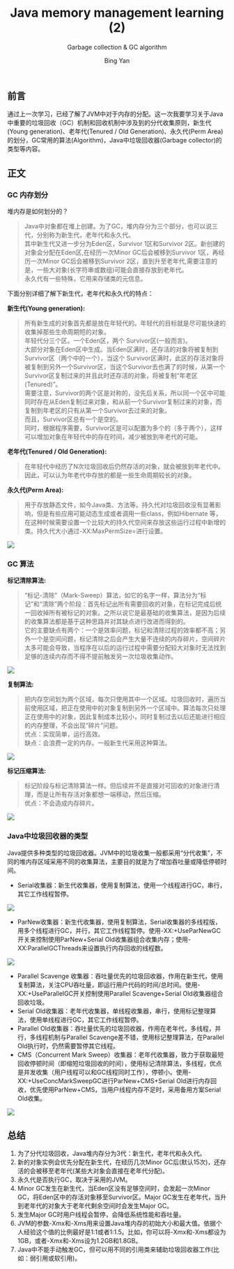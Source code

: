 ﻿---
layout: post
title: "Java memory management learning (2)"
subtitle: "Garbage collection & GC algorithm "
author: "Bing Yan"
header-img: "img/java-mem-2/post-bg-java.jpg"
header-mask: 0.2
catalog: true
tags:
  - Java
  - GC
  - Learning
---
## 前言
通过上一次学习，已经了解了JVM中对于内存的分配。这一次我要学习关于Java中重要的垃圾回收（GC）机制和回收机制中涉及到的分代收集原则，新生代(Young generation)、老年代(Tenured / Old Generation)、永久代(Perm Area)的划分，GC常用的算法(Algorithm)，Java中垃圾回收器(Garbage collector)的类型等内容。

## 正文
### GC 内存划分
堆内存是如何划分的？
>Java中对象都在堆上创建。为了GC，堆内存分为三个部分，也可以说三代，分别称为新生代，老年代和永久代。<br/>其中新生代又进一步分为Eden区，Survivor 1区和Survivor 2区。新创建的对象会分配在Eden区,在经历一次Minor GC后会被移到Survivor 1区，再经历一次Minor GC后会被移到Survivor 2区，直到升至老年代,需要注意的是，一些大对象(长字符串或数组)可能会直接存放到老年代。<br/>永久代有一些特殊，它用来存储类的元信息。

下面分别详细了解下新生代，老年代和永久代的特点：

**新生代(Young generation):**
>所有新生成的对象首先都是放在年轻代的。年轻代的目标就是尽可能快速的收集掉那些生命周期短的对象。<br/>年轻代分三个区。一个Eden区，两个 Survivor区(一般而言)。<br/>大部分对象在Eden区中生成。当Eden区满时，还存活的对象将被复制到Survivor区（两个中的一个），当这个 Survivor区满时，此区的存活对象将被复制到另外一个Survivor区，当这个Survivor去也满了的时候，从第一个Survivor区复制过来的并且此时还存活的对象，将被复制“年老区(Tenured)”。<br/>需要注意，Survivor的两个区是对称的，没先后关系，所以同一个区中可能同时存在从Eden复制过来对象，和从前一个Survivor复制过来的对象，而复制到年老区的只有从第一个Survivor去过来的对象。<br/>而且，Survivor区总有一个是空的。<br/>同时，根据程序需要，Survivor区是可以配置为多个的（多于两个），这样可以增加对象在年轻代中的存在时间，减少被放到年老代的可能。

**老年代(Tenured / Old Generation):**
>在年轻代中经历了N次垃圾回收后仍然存活的对象，就会被放到年老代中。因此，可以认为年老代中存放的都是一些生命周期较长的对象。

**永久代(Perm Area):**
>用于存放静态文件，如今Java类、方法等。持久代对垃圾回收没有显著影响，但是有些应用可能动态生成或者调用一些class，例如Hibernate 等，在这种时候需要设置一个比较大的持久代空间来存放这些运行过程中新增的类。持久代大小通过-XX:MaxPermSize=<N>进行设置。
  
 ![](/img/java-mem-2/generation.png) 

### GC 算法

**标记清除算法:**
>“标记-清除”（Mark-Sweep）算法，如它的名字一样，算法分为“标记”和“清除”两个阶段：首先标记出所有需要回收的对象，在标记完成后统一回收掉所有被标记的对象。之所以说它是最基础的收集算法，是因为后续的收集算法都是基于这种思路并对其缺点进行改进而得到的。<br/>
它的主要缺点有两个：一个是效率问题，标记和清除过程的效率都不高；另外一个是空间问题，标记清除之后会产生大量不连续的内存碎片，空间碎片太多可能会导致，当程序在以后的运行过程中需要分配较大对象时无法找到足够的连续内存而不得不提前触发另一次垃圾收集动作。

![](/img/java-mem-2/mark-sweep.jpg)


**复制算法:**
>把内存空间划为两个区域，每次只使用其中一个区域。垃圾回收时，遍历当前使用区域，把正在使用中的对象复制到另外一个区域中。算法每次只处理正在使用中的对象，因此复制成本比较小，同时复制过去以后还能进行相应的内存整理，不会出现“碎片”问题。<br/>优点：实现简单，运行高效。<br/>缺点：会浪费一定的内存。一般新生代采用这种算法。

![](/img/java-mem-2/copy.jpg)


**标记压缩算法:**
>标记阶段与标记清除算法一样。但后续并不是直接对可回收的对象进行清理，而是让所有存活对象都想一端移动，然后压缩。<br/>优点：不会造成内存碎片。

![](/img/java-mem-2/Mark-Compact.jpg)

### Java中垃圾回收器的类型

Java提供多种类型的垃圾回收器。JVM中的垃圾收集一般都采用“分代收集”，不同的堆内存区域采用不同的收集算法，主要目的就是为了增加吞吐量或降低停顿时间。
*   Serial收集器：新生代收集器，使用复制算法，使用一个线程进行GC，串行，其它工作线程暂停。

![](/img/java-mem-2/Serial-collector.jpg)

*   ParNew收集器：新生代收集器，使用复制算法，Serial收集器的多线程版，用多个线程进行GC，并行，其它工作线程暂停。使用-XX:+UseParNewGC开关来控制使用ParNew+Serial Old收集器组合收集内存；使用-XX:ParallelGCThreads来设置执行内存回收的线程数。

![](/img/java-mem-2/parnew-collector.jpg)

*   Parallel Scavenge 收集器：吞吐量优先的垃圾回收器，作用在新生代，使用复制算法，关注CPU吞吐量，即运行用户代码的时间/总时间。使用-XX:+UseParallelGC开关控制使用Parallel Scavenge+Serial Old收集器组合回收垃圾。
*   Serial Old收集器：老年代收集器，单线程收集器，串行，使用标记整理算法，使用单线程进行GC，其它工作线程暂停。
*   Parallel Old收集器：吞吐量优先的垃圾回收器，作用在老年代，多线程，并行，多线程机制与Parallel Scavenge差不错，使用标记整理算法，在Parallel Old执行时，仍然需要暂停其它线程。
*   CMS（Concurrent Mark Sweep）收集器：老年代收集器，致力于获取最短回收停顿时间（即缩短垃圾回收的时间），使用标记清除算法，多线程，优点是并发收集（用户线程可以和GC线程同时工作），停顿小。使用-XX:+UseConcMarkSweepGC进行ParNew+CMS+Serial Old进行内存回收，优先使用ParNew+CMS，当用户线程内存不足时，采用备用方案Serial Old收集。

![](/img/java-mem-2/CMS-collector.jpg)


## 总结
 1. 为了分代垃圾回收，Java堆内存分为3代：新生代，老年代和永久代。
 2. 新的对象实例会优先分配在新生代，在经历几次Minor GC后(默认15次)，还存活的会被移至老年代(某些大对象会直接在老年代分配)。
 3. 永久代是否执行GC，取决于采用的JVM。
 4. Minor GC发生在新生代，当Eden区没有足够空间时，会发起一次Minor GC，将Eden区中的存活对象移至Survivor区。Major GC发生在老年代，当升到老年代的对象大于老年代剩余空间时会发生Major GC。
 5. 发生Major GC时用户线程会暂停，会降低系统性能和吞吐量。
 6. JVM的参数-Xmx和-Xms用来设置Java堆内存的初始大小和最大值。依据个人经验这个值的比例最好是1:1或者1:1.5。比如，你可以将-Xmx和-Xms都设为1GB，或者-Xmx和-Xms设为1.2GB和1.8GB。
 7. Java中不能手动触发GC，但可以用不同的引用类来辅助垃圾回收器工作(比如：弱引用或软引用)。
